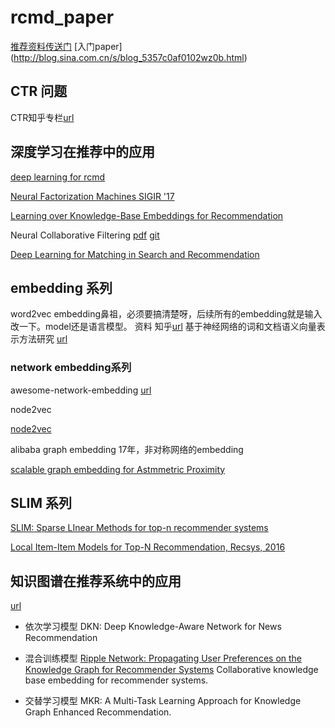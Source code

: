 # rcmd_paper

[推荐资料传送门](https://github.com/shmilysyq/rcmd_paper/wiki/%E6%8E%A8%E8%8D%90%E5%AD%A6%E4%B9%A0%E8%B5%84%E6%96%99) 
[入门paper] (http://blog.sina.com.cn/s/blog_5357c0af0102wz0b.html)

## CTR 问题

CTR知乎专栏[url](https://zhuanlan.zhihu.com/p/31589565)


## 深度学习在推荐中的应用

[deep learning for rcmd](https://github.com/shmilysyq/rcmd_paper/blob/master/Deep%20Learning%20for%20Recommender%20Systems.pdf)

[Neural Factorization Machines  SIGIR '17](http://www.comp.nus.edu.sg/~xiangnan/papers/sigir17-nfm.pdf)

[Learning over Knowledge-Base Embeddings for Recommendation](https://arxiv.org/pdf/1803.06540.pdf)

Neural Collaborative Filtering [pdf](https://www.comp.nus.edu.sg/~xiangnan/papers/ncf.pdf) [git](https://github.com/hexiangnan/neural_collaborative_filtering)

[Deep Learning for Matching in Search and Recommendation](https://www.comp.nus.edu.sg/~xiangnan/papers/www18-tutorial-deep-matching.pdf)

## embedding 系列

word2vec  embedding鼻祖，必须要搞清楚呀，后续所有的embedding就是输入改一下。model还是语言模型。
资料
知乎[url](https://zhuanlan.zhihu.com/p/26306795)
基于神经网络的词和文档语义向量表示方法研究 [url](http://licstar.net/archives/687)


### network embedding系列
awesome-network-embedding [url](https://github.com/chihming/awesome-network-embedding)

node2vec 

[node2vec](https://github.com/shmilysyq/rcmd_paper/blob/master/embedding/node2vec.pdf)

alibaba graph embedding 17年，非对称网络的embedding

[scalable graph embedding for Astmmetric Proximity](https://github.com/shmilysyq/rcmd_paper/blob/master/embedding/Scalable%20Graph%20Embedding%20for%20Asymmetric)

## SLIM 系列
[SLIM: Sparse LInear Methods for top-n recommender systems](https://blog.csdn.net/nihaomafb/article/details/53741813)

[Local Item-Item Models for Top-N Recommendation, Recsys, 2016](https://blog.csdn.net/weixin_39064571/article/details/78835939)

## 知识图谱在推荐系统中的应用
[url](https://mp.weixin.qq.com/s/QO34vyt3uBSKvnYSW0Kumg)
- 依次学习模型
DKN: Deep Knowledge-Aware Network for News Recommendation

- 混合训练模型
[Ripple Network: Propagating User Preferences
on the Knowledge Graph for Recommender Systems](https://arxiv.org/pdf/1803.03467.pdf)
Collaborative knowledge base embedding for recommender systems.

- 交替学习模型
MKR: A Multi-Task Learning Approach for Knowledge Graph Enhanced Recommendation.

